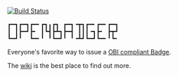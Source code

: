 [![Build Status](https://secure.travis-ci.org/mozilla/OpenBadger.png?branch=development)](http://travis-ci.org/mozilla/OpenBadger)

<pre>
┏━┓┏━┓┏━╸┏┓╻┏┓ ┏━┓╺┳┓┏━╸┏━╸┏━┓
┃ ┃┣━┛┣╸ ┃┗┫┣┻┓┣━┫ ┃┃┃╺┓┣╸ ┣┳┛
┗━┛╹  ┗━╸╹ ╹┗━┛╹ ╹╺┻┛┗━┛┗━╸╹┗╸
</pre>

Everyone's favorite way to issue a [OBI compliant Badge](http://openbadges.org).

The [wiki](http://github.com/mozilla/openbadger/wiki) is the best place to find out more.

